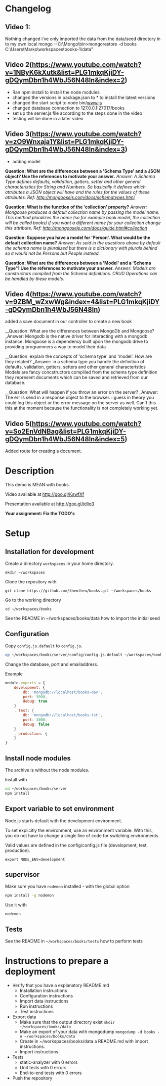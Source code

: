Changelog
===========
## Video 1:
Nothing changed i've only imported the data from the data/seed directory in to my own local mongo --C:\Mongo\bin>mongorestore -d books C:\Users\Marko\workspaces\books-1\data"

## Video 2(https://www.youtube.com/watch?v=1NByK6kXutk&list=PLG1mkqKjiDY-gDQymDbn1h4WbJ56N48ln&index=2)
- Ran npm install to install the node modules
- changed the versions in package.json to * to install the latest versions
- changed the start script to node bin/www.js
- changed database connection to 127.0.0.1:27017/books
- set up the server.js file according to the steps done in the video
- testing will be done in a later video

## Video 3(https://www.youtube.com/watch?v=zO9Wnxaja1Y&list=PLG1mkqKjiDY-gDQymDbn1h4WbJ56N48ln&index=3)
- adding model

__Question: What are the differences between a 'Schema Type' and a JSON object? Use the references to motivate your answer.__
_Answer: A Schema Type defines defaults, validation, getters, setter and other general characteristics for String and Numbers. So basically it defines which attributes a
JSON object will have and the rules for the values of these attributes. Ref: http://mongoosejs.com/docs/schematypes.html_

__Question: What is the function of the 'collection' property?__
_Answer: Mongoose produces a default collection name by passing the model name. This method pluralizes the name (so for example book model, the collection will be called books)
if you want a different name for your collection change this attribute.  Ref: http://mongoosejs.com/docs/guide.html#collection_

__Question: Suppose you have a model for 'Person'. What would be the default collection name?__
_Answer: As said in the questions above by default the schema name is pluralized but there is a dictionary with plurals behind so it would not be Persons but People instead._

__Question: What are the differences between a 'Model' and a 'Schema Type'? Use the references to motivate your answer.__
_Answer: Models are constructors compiled from the Schema definitions. CRUD Operations can be handled by these models._



## Video 4(https://www.youtube.com/watch?v=9ZBM_wZxwWg&index=4&list=PLG1mkqKjiDY-gDQymDbn1h4WbJ56N48ln)
added a save document in our controller to create a new book

__Question: What are the differences between MongoDb and Mongoose?
_Answer: Mongodb is the native driver for interacting with a mongodb instance.
Mongoose is a dependency built upon the mongodb drive to providing programmers a way to model their data

__Question: explain the concepts of 'schema type' and 'model'. How are they related?
_Answer: in a schema type you handle the definition of defaults, validation, getters, setters and other general characteristics
Models are fancy concstructors compliled from the schema type definition they represent documents which can be saved and retrieved
from our database.


__Question: What will happen if you throw an error on the server?
_Answer: The err is send in a response object to the browser. i guess in theory you could log this object or the error message
on the server as well. Can't this this at the moment because the functionality is not completely working yet.

## Video 5(https://www.youtube.com/watch?v=So2EnVdNBag&list=PLG1mkqKjiDY-gDQymDbn1h4WbJ56N48ln&index=5)
Added route for creating a document.



Description
===========
This demo is MEAN with books.

Video available at http://goo.gl/KswfXf

Presentation available at http://goo.gl/idIiq3

**Your assignment: Fix the TODO's**


Setup
=====
Installation for development
----------------------------

Create a directory `workspaces` in your home directory.
```
mkdir ~/workspaces
```

Clone the repository with
```
git clone https://github.com/theotheu/books.git ~/workspaces/books
```

Go to the working directory
```
cd ~/workspaces/books
```

See the README in ~/workspaces/books/data how to import the initial seed


Configuration
----------
Copy ```config.js.default``` to ```config.js```.
```sh
cp ~/workspaces/books/server/config/config.js.default ~/workspaces/books/server/config/config.js
```

Change the database, port and emailaddress.

Example
```javascript
module.exports = {
    development: {
        db: 'mongodb://localhost/books-dev',
        port: 3000,
        debug: true
    }
    , test: {
        db: 'mongodb://localhost/books-tst',
        port: 3000,
        debug: false
    }
    , production: {
    }
}
```

Install node modules
----------
The archive is without the node modules.

Install with
```sh
cd ~/workspaces/books/server
npm install
```

Export variable to set environment
----------------------------------
Node.js starts default with the development environment.

To set explicitly the environment, use an environment variable. With this, you do not have to change a single line of code for switching environments.

Valid values are defined in the config/config.js file (development, test, production).

```export NODE_ENV=development```


supervisor
----------
Make sure you have `nodemon` installed - with the global option

```sh
npm install -g nodemon
```

Use it with
```
nodemon
```

Tests
----------
See the README in `~/workspaces/books/tests` how to perform tests


Instructions to prepare a deployment
===================================

- Verify that you have a explanatory README.md
  - Installation instructions
  - Configuration instructions
  - Import data instructions
  - Run instructions
  - Test instructions
- Export data
  - Make sure that the output directory exist ```mkdir ~/workspaces/books/data```
  - Make an export of your data with mongodump ```mongodump -d books -o ~/workspaces/books/data```
  - Create in ~/workspaces/books/data a README.md with import instructions.
  - Import instructions
- Tests
  - static-analyzer with 0 errors
  - Unit tests with 0 errors
  - End-to-end tests with 0 errors
- Push the repository



